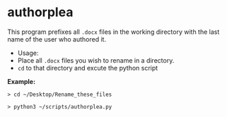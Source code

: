 # authorplea
This program prefixes all `.docx` files in the working directory with the last name of the user who authored it.

- Usage: 
- Place all `.docx` files you wish to rename in a directory.
- `cd` to that directory and excute the python script

**Example:**

`> cd ~/Desktop/Rename_these_files`

`> python3 ~/scripts/authorplea.py`
